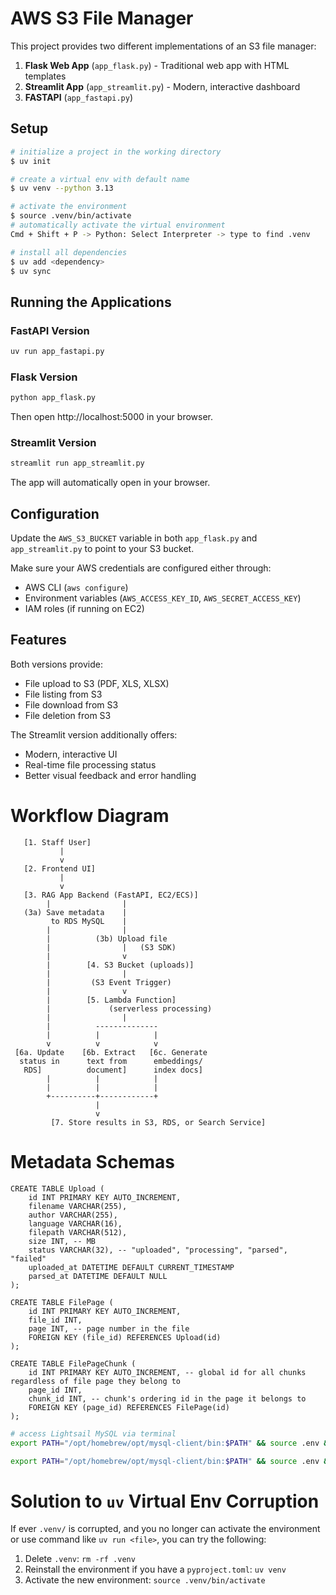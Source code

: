 # AWS S3 File Manager

This project provides two different implementations of an S3 file manager:

1. **Flask Web App** (`app_flask.py`) - Traditional web app with HTML templates
2. **Streamlit App** (`app_streamlit.py`) - Modern, interactive dashboard
3. **FASTAPI** (`app_fastapi.py`)

## Setup
```bash
# initialize a project in the working directory
$ uv init

# create a virtual env with default name
$ uv venv --python 3.13

# activate the environment
$ source .venv/bin/activate
# automatically activate the virtual environment
Cmd + Shift + P -> Python: Select Interpreter -> type to find .venv

# install all dependencies
$ uv add <dependency>
$ uv sync


```

## Running the Applications

### FastAPI Version
```bash
uv run app_fastapi.py
```

### Flask Version
```bash
python app_flask.py
```
Then open http://localhost:5000 in your browser.

### Streamlit Version
```bash
streamlit run app_streamlit.py
```
The app will automatically open in your browser.

## Configuration

Update the `AWS_S3_BUCKET` variable in both `app_flask.py` and `app_streamlit.py` to point to your S3 bucket.

Make sure your AWS credentials are configured either through:
- AWS CLI (`aws configure`)
- Environment variables (`AWS_ACCESS_KEY_ID`, `AWS_SECRET_ACCESS_KEY`)
- IAM roles (if running on EC2)

## Features

Both versions provide:
- File upload to S3 (PDF, XLS, XLSX)
- File listing from S3
- File download from S3
- File deletion from S3

The Streamlit version additionally offers:
- Modern, interactive UI
- Real-time file processing status
- Better visual feedback and error handling

# Workflow Diagram
```
   [1. Staff User]
           |
           v
   [2. Frontend UI]
           |
           v
   [3. RAG App Backend (FastAPI, EC2/ECS)]
        |                |
   (3a) Save metadata    |
         to RDS MySQL    |
        |                |
        |          (3b) Upload file
        |                |   (S3 SDK)
        |                v
        |        [4. S3 Bucket (uploads)]
        |                |
        |         (S3 Event Trigger)
        |                v
        |        [5. Lambda Function]
        |             (serverless processing)
        |                |
        |          --------------
        |          |            |
        v          v            v
 [6a. Update    [6b. Extract   [6c. Generate
  status in      text from      embeddings/
   RDS]          document]      index docs]
        |          |            |
        |          |            |
        +----------+------------+
                   |
                   v
         [7. Store results in S3, RDS, or Search Service]

```

# Metadata Schemas
```
CREATE TABLE Upload (
    id INT PRIMARY KEY AUTO_INCREMENT,
    filename VARCHAR(255),
    author VARCHAR(255),
    language VARCHAR(16),
    filepath VARCHAR(512),
    size INT, -- MB
    status VARCHAR(32), -- "uploaded", "processing", "parsed", "failed"
    uploaded_at DATETIME DEFAULT CURRENT_TIMESTAMP
    parsed_at DATETIME DEFAULT NULL
);

CREATE TABLE FilePage (
    id INT PRIMARY KEY AUTO_INCREMENT,
    file_id INT,
    page INT, -- page number in the file
    FOREIGN KEY (file_id) REFERENCES Upload(id)
);

CREATE TABLE FilePageChunk (
    id INT PRIMARY KEY AUTO_INCREMENT, -- global id for all chunks regardless of file page they belong to
    page_id INT,
    chunk_id INT, -- chunk's ordering id in the page it belongs to
    FOREIGN KEY (page_id) REFERENCES FilePage(id)
);

```


```bash
# access Lightsail MySQL via terminal
export PATH="/opt/homebrew/opt/mysql-client/bin:$PATH" && source .env && mysql -h $MYSQL_HOST -P 3306 -u $MYSQL_USER -p $MYSQL_DB_NAME

export PATH="/opt/homebrew/opt/mysql-client/bin:$PATH" && source .env && mysql -h $RMI_MYSQL_HOST -P 3306 -u $RMI_MYSQL_USER -p $RMI_MYSQL_DB_NAME
```

# Solution to `uv` Virtual Env Corruption
If ever `.venv/` is corrupted, and you no longer can activate the environment or use command like `uv run <file>`, you can try the following:
1. Delete `.venv`: `rm -rf .venv`
2. Reinstall the environment if you have a `pyproject.toml`: `uv venv`
3. Activate the new environment: `source .venv/bin/activate`